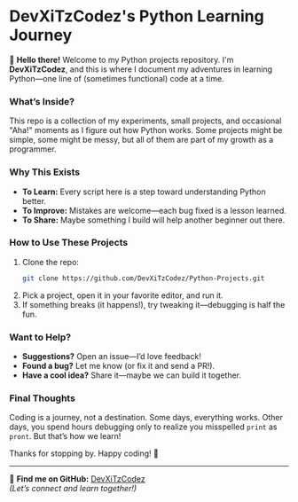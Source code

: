 # **DevXiTzCodez's Python Learning Journey**  

👋 **Hello there!** Welcome to my Python projects repository. I'm **DevXiTzCodez**, and this is where I document my adventures in learning Python—one line of (sometimes functional) code at a time.  

### **What’s Inside?**  
This repo is a collection of my experiments, small projects, and occasional "Aha!" moments as I figure out how Python works. Some projects might be simple, some might be messy, but all of them are part of my growth as a programmer.  

### **Why This Exists**  
- **To Learn:** Every script here is a step toward understanding Python better.  
- **To Improve:** Mistakes are welcome—each bug fixed is a lesson learned.  
- **To Share:** Maybe something I build will help another beginner out there.  

### **How to Use These Projects**  
1. Clone the repo:  
   ```bash  
   git clone https://github.com/DevXiTzCodez/Python-Projects.git  
   ```  
2. Pick a project, open it in your favorite editor, and run it.  
3. If something breaks (it happens!), try tweaking it—debugging is half the fun.  

### **Want to Help?**  
- **Suggestions?** Open an issue—I’d love feedback!  
- **Found a bug?** Let me know (or fix it and send a PR!).  
- **Have a cool idea?** Share it—maybe we can build it together.  

### **Final Thoughts**  
Coding is a journey, not a destination. Some days, everything works. Other days, you spend hours debugging only to realize you misspelled `print` as `pront`. But that’s how we learn!  

Thanks for stopping by. Happy coding! 🚀  

---  
🔗 **Find me on GitHub:** [DevXiTzCodez](https://github.com/DevXiTzCodez)  
*(Let’s connect and learn together!)*  